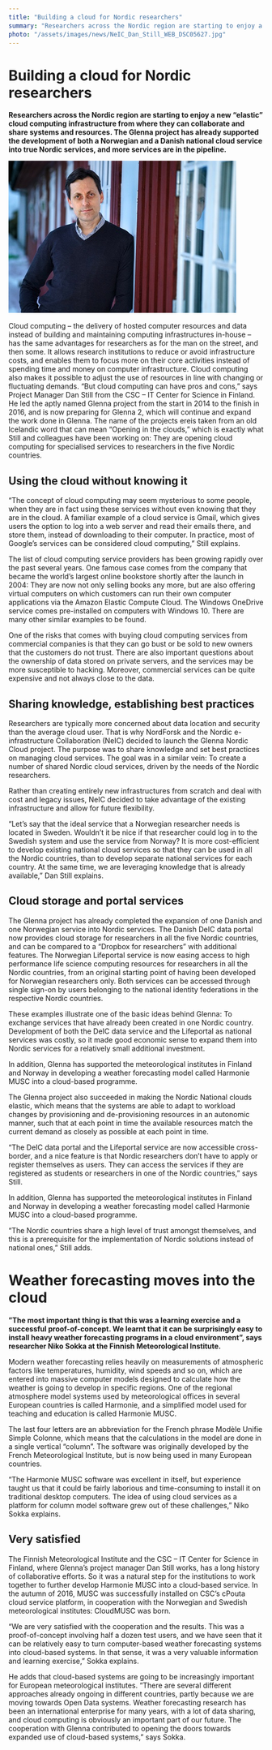 ```yaml
---
title: "Building a cloud for Nordic researchers"
summary: "Researchers across the Nordic region are starting to enjoy a new “elastic” cloud computing infrastructure from where they can collaborate and share systems and resources. The Glenna project has already supported the development of both a Norwegian and a Danish national cloud service into true Nordic services, and more services are in the pipeline."
photo: "/assets/images/news/NeIC_Dan_Still_WEB_DSC05627.jpg"
---
```

# Building a cloud for Nordic researchers

**Researchers across the Nordic region are starting to enjoy a new “elastic” cloud computing infrastructure from where they can collaborate and share systems and resources. The Glenna project has already supported the development of both a Norwegian and a Danish national cloud service into true Nordic services, and more services are in the pipeline.**

<a href="/assets/images/news/john-white.jpg">
  <img class="smallpic" src="/assets/images/news/NeIC_Dan_Still_WEB_DSC05627_small.jpg">
</a>

Cloud computing – the delivery of hosted computer resources and data instead of building and maintaining computing infrastructures in-house – has the same advantages for researchers as for the man on the street, and then some. It allows research institutions to reduce or avoid infrastructure costs, and enables them to focus more on their core activities instead of spending time and money on computer infrastructure. Cloud computing also makes it possible to adjust the use of resources in line with changing or fluctuating demands.
“But cloud computing can have pros and cons,” says Project Manager Dan Still from the CSC – IT Center for Science in Finland. He led the aptly named Glenna project from the start in 2014 to the finish in 2016, and is now preparing for Glenna 2, which will continue and expand the work done in Glenna. The name of the projects ereis taken from an old Icelandic word that can mean “Opening in the clouds,” which is exactly what Still and colleagues have been working on: They are opening cloud computing for specialised services to researchers in the five Nordic countries.

## Using the cloud without knowing it

“The concept of cloud computing may seem mysterious to some people, when they are in fact using these services without even knowing that they are in the cloud. A familiar example of a cloud service is Gmail, which gives users the option to log into a web server and read their emails there, and store them, instead of downloading to their computer. In practice, most of Google’s services can be considered cloud computing,” Still explains.

The list of cloud computing service providers has been growing rapidly over the past several years. One famous case comes from the company that became the world’s largest online bookstore shortly after the launch in 2004: They are now not only selling books any more, but are also offering virtual computers on which customers can run their own computer applications via the Amazon Elastic Compute Cloud. The Windows OneDrive service comes pre-installed on computers with Windows 10. There are many other similar examples to be found.

One of the risks that comes with buying cloud computing services from commercial companies is that they can go bust or be sold to new owners that the customers do not trust. There are also important questions about the ownership of data stored on private servers, and the services may be more susceptible to hacking. Moreover, commercial services can be quite expensive and not always close to the data.

## Sharing knowledge, establishing best practices

Researchers are typically more concerned about data location and security than the average cloud user. That is why NordForsk and the Nordic e-infrastructure Collaboration (NeIC) decided to launch the Glenna Nordic Cloud project. The purpose was to share knowledge and set best practices on managing cloud services. The goal was in a similar vein: To create a number of shared Nordic cloud services, driven by the needs of the Nordic researchers. 

Rather than creating entirely new infrastructures from scratch and deal with cost and legacy issues, NeIC decided to take advantage of the existing infrastructure and allow for future flexibility.

“Let’s say that the ideal service that a Norwegian researcher needs is located in Sweden. Wouldn’t it be nice if that researcher could log in to the Swedish system and use the service from Norway? It is more cost-efficient to develop existing national cloud services so that they can be used in all the Nordic countries, than to develop separate national services for each country. At the same time, we are leveraging knowledge that is already available,” Dan Still explains.

## Cloud storage and portal services

The Glenna project has already completed the expansion of one Danish and one Norwegian service into Nordic services. The Danish DeIC data portal now provides cloud storage for researchers in all the five Nordic countries, and can be compared to a “Dropbox for researchers” with additional features. The Norwegian Lifeportal service is now easing access to high performance life science computing resources for researchers in all the Nordic countries, from an original starting point of having been developed for Norwegian researchers only. Both services can be accessed through single sign-on by users belonging to the national identity federations in the respective Nordic countries.

These examples illustrate one of the basic ideas behind Glenna: To exchange services that have already been created in one Nordic country. Development of both the DeIC data service and the Lifeportal as national services was costly, so it made good economic sense to expand them into Nordic services for a relatively small additional investment.

In addition, Glenna has supported the meteorological institutes in Finland and Norway in developing a weather forecasting model called Harmonie MUSC into a cloud-based programme.

The Glenna project also succeeded in making the Nordic National clouds elastic, which means that the systems are able to adapt to workload changes by provisioning and de-provisioning resources in an autonomic manner, such that at each point in time the available resources match the current demand as closely as possible at each point in time.

“The DeIC data portal and the Lifeportal service are now accessible cross-border, and a nice feature is that Nordic researchers don’t have to apply or register themselves as users. They can access the services if they are registered as students or researchers in one of the Nordic countries,” says Still.

In addition, Glenna has supported the meteorological institutes in Finland and Norway in developing a weather forecasting model called Harmonie MUSC into a cloud-based programme.

“The Nordic countries share a high level of trust amongst themselves, and this is a prerequisite for the implementation of Nordic solutions instead of national ones,” Still adds.

# Weather forecasting moves into the cloud

**”The most important thing is that this was a learning exercise and a successful proof-of-concept. We learnt that it can be surprisingly easy to install heavy weather forecasting programs in a cloud environment”, says researcher Niko Sokka at the Finnish Meteorological Institute.**

Modern weather forecasting relies heavily on measurements of atmospheric factors like temperatures, humidity, wind speeds and so on, which are entered into massive computer models designed to calculate how the weather is going to develop in specific regions. One of the regional atmosphere model systems used by meteorological offices in several European countries is called Harmonie, and a simplified model used for teaching and education is called Harmonie MUSC.

The last four letters are an abbreviation for the French phrase Modèle Unifie Simple Colonne, which means that the calculations in the model are done in a single vertical “column”. The software was originally developed by the French Meteorological Institute, but is now being used in many European countries.

“The Harmonie MUSC software was excellent in itself, but experience taught us that it could be fairly laborious and time-consuming to install it on traditional desktop computers. The idea of using cloud services as a platform for column model software grew out of these challenges,” Niko Sokka explains.

## Very satisfied

The Finnish Meteorological Institute and the CSC – IT Center for Science in Finland, where Glenna’s project manager Dan Still works, has a long history of collaborative efforts. So it was a natural step for the institutions to work together to further develop Harmonie MUSC into a cloud-based service. In the autumn of 2016, MUSC was successfully installed on CSC’s cPouta cloud service platform, in cooperation with the Norwegian and Swedish meteorological institutes: CloudMUSC was born.

“We are very satisfied with the cooperation and the results. This was a proof-of-concept involving half a dozen test users, and we have seen that it can be relatively easy to turn computer-based weather forecasting systems into cloud-based systems. In that sense, it was a very valuable information and learning exercise,” Sokka explains.

He adds that cloud-based systems are going to be increasingly important for European meteorological institutes. “There are several different approaches already ongoing in different countries, partly because we are moving towards Open Data systems. Weather forecasting research has been an international enterprise for many years, with a lot of data sharing, and cloud computing is obviously an important part of our future. The cooperation with Glenna contributed to opening the doors towards expanded use of cloud-based systems,” says Sokka.
